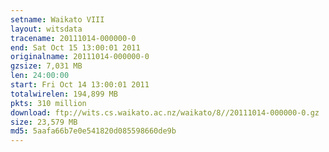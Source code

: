 ```yaml
---
setname: Waikato VIII
layout: witsdata
tracename: 20111014-000000-0
end: Sat Oct 15 13:00:01 2011
originalname: 20111014-000000-0
gzsize: 7,031 MB
len: 24:00:00
start: Fri Oct 14 13:00:01 2011
totalwirelen: 194,899 MB
pkts: 310 million
download: ftp://wits.cs.waikato.ac.nz/waikato/8//20111014-000000-0.gz
size: 23,579 MB
md5: 5aafa66b7e0e541820d085598660de9b
---
```

